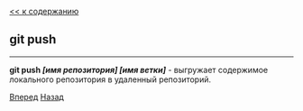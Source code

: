 [<< к содержанию](./readme.md)

## git push
---
**git push *[имя репозитория]* *[имя ветки]*** - выгружает содержимое локального репозитория в удаленный репозиторий.



[Вперед](./fetch.md)   [Назад](./clone.md)